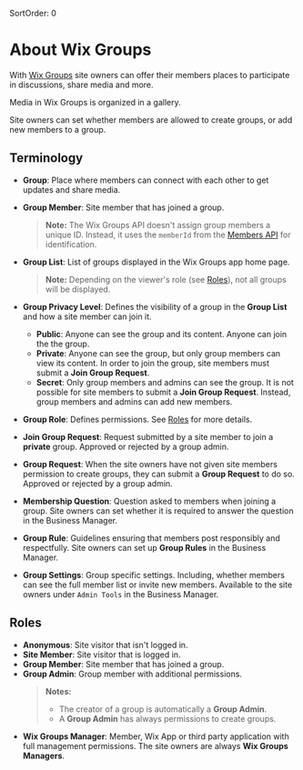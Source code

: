 SortOrder: 0
# About Wix Groups


With [Wix Groups](https://support.wix.com/en/article/wix-groups-about-groups) site owners can offer their members places to participate in discussions, share media and more.

Media in Wix Groups is organized in a gallery.

Site owners can set whether members are allowed to create groups, or add new members to a group.


## Terminology


- **Group**: Place where members can connect with each other to get updates and share media.
- **Group Member**: Site member that has joined a group.

  >**Note:** The Wix Groups API doesn't assign group members a unique ID. Instead, it uses the `memberId` from the [Members API](https://dev.wix.com/api/rest/members/members/about-wix-members) for identification.
- **Group List**: List of groups displayed in the Wix Groups app home page.

  >**Note:** Depending on the viewer's role (see [Roles](https://dev.wix.com/api/rest/wix-groups/wix-groups/introduction#wix-groups_groups_introduction_roles)), not all groups will be displayed.
- **Group Privacy Level**: Defines the visibility of a group in the **Group List** and how a site member can join it.
  - **Public**: Anyone can see the group and its content. Anyone can join the the group.
  - **Private**: Anyone can see the group, but only group members can view its content. In order to join the group, site members must submit a **Join Group Request**.
  - **Secret**: Only group members and admins can see the group. It is not possible for site members to submit a **Join Group Request**. Instead, group members and admins can add new members.

- **Group Role**: Defines permissions. See [Roles](https://dev.wix.com/api/rest/wix-groups/wix-groups/introduction#wix-groups_groups_introduction_roles) for more details.
- **Join Group Request**: Request submitted by a site member to join a **private** group. Approved or rejected by a group admin.
- **Group Request**: When the site owners have not given site members permission to create groups, they can submit a **Group Request** to do so. Approved or rejected by a group admin.
- **Membership Question**: Question asked to members when joining a group. Site owners can set whether it is required to answer the question in the Business Manager.
- **Group Rule**: Guidelines ensuring that members post responsibly and respectfully. Site owners can set up **Group Rules** in the Business Manager.
- **Group Settings**: Group specific settings. Including, whether members can see the full member list or invite new members. Available to the site owners under `Admin Tools` in the Business Manager.


## Roles


- **Anonymous**: Site visitor that isn't logged in.
- **Site Member**: Site visitor that is logged in.
- **Group Member**: Site member that has joined a group.
- **Group Admin**: Group member with additional permissions.
  >**Notes:**
  > + The creator of a group is automatically a **Group Admin**.
  > + A **Group Admin** has always permissions to create groups.
- **Wix Groups Manager**: Member, Wix App or third party application with full management permissions. The site owners are always **Wix Groups Managers**.
